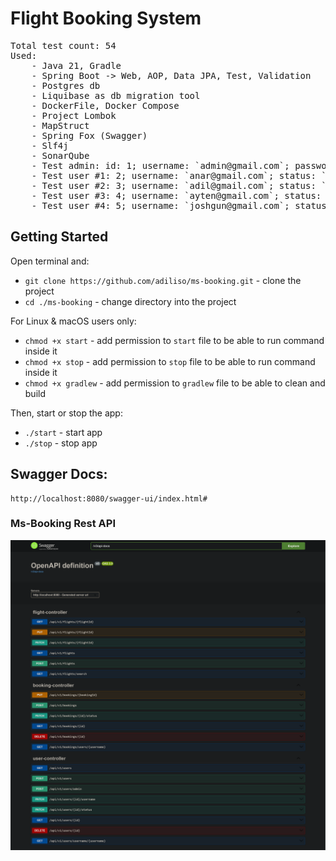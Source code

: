 # Flight Booking System #

<pre>
Total test count: 54
Used:
    - Java 21, Gradle
    - Spring Boot -> Web, AOP, Data JPA, Test, Validation
    - Postgres db
    - Liquibase as db migration tool
    - DockerFile, Docker Compose
    - Project Lombok
    - MapStruct
    - Spring Fox (Swagger)
    - Slf4j
    - SonarQube
    - Test admin: id: 1; username: `admin@gmail.com`; password: `Admin@2005`; status: `ACTIVE`
    - Test user #1: 2; username: `anar@gmail.com`; status: `ACTIVE`
    - Test user #2: 3; username: `adil@gmail.com`; status: `ACTIVE`
    - Test user #3: 4; username: `ayten@gmail.com`; status: `ACTIVE`
    - Test user #4: 5; username: `joshgun@gmail.com`; status: `ACTIVE`
</pre>

## Getting Started ##

Open terminal and:

- `git clone https://github.com/adiliso/ms-booking.git` - clone the project
- `cd ./ms-booking` - change directory into the project

For Linux & macOS users only:

- `chmod +x start` - add permission to `start` file to be able to run command inside it
- `chmod +x stop` - add permission to `stop` file to be able to run command inside it
- `chmod +x gradlew`  - add permission to `gradlew` file to be able to clean and build

Then, start or stop the app:

- `./start` - start app
- `./stop`  - stop app

## Swagger Docs: ##

```
http://localhost:8080/swagger-ui/index.html#
```

### Ms-Booking Rest API ###

![ms-booking](./_diagram/booking.png)